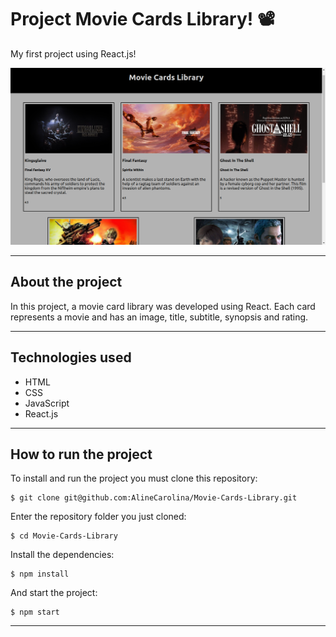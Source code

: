 # Project Movie Cards Library! 📽️​
My first project using React.js!

![image](./public/images/Captura%20de%20tela%20de%202022-08-03%2015-18-50.png)

---

## About the project
In this project, a movie card library was developed using React. Each card represents a movie and has an image, title, subtitle, synopsis and rating.

---

## Technologies used
  * HTML
  * CSS
  * JavaScript
  * React.js

---

## How to run the project
To install and run the project you must clone this repository:
```
$ git clone git@github.com:AlineCarolina/Movie-Cards-Library.git
```
Enter the repository folder you just cloned:
```
$ cd Movie-Cards-Library
```
Install the dependencies:
```
$ npm install
```
And start the project:
```
$ npm start
```




---

